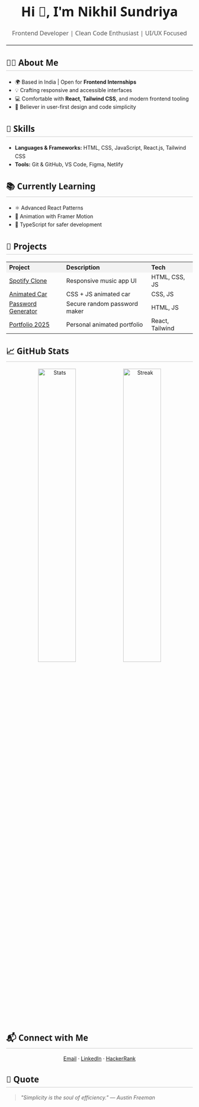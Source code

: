<!-- Nikhil Sundriya | Elegant & Minimal GitHub Profile README with Enhanced Inline Styling -->

<h1 align="center" style="font-family: 'Segoe UI', Tahoma, Geneva, Verdana, sans-serif; font-size: 2.2rem;">Hi 👋, I'm Nikhil Sundriya</h1>
<h3 align="center" style="font-family: 'Segoe UI', Tahoma, Geneva, Verdana, sans-serif; font-weight: 500; color: #555;">Frontend Developer | Clean Code Enthusiast | UI/UX Focused</h3>

<hr style="border: none; border-top: 1px solid #ddd; margin: 20px 0;" />

<h2 style="font-size: 1.4rem; font-weight: 600; border-bottom: 2px solid #e0e0e0; padding-bottom: 5px; font-family: 'Segoe UI';">🧑‍💻 About Me</h2>
<ul style="line-height: 1.6;">
  <li>🌍 Based in India | Open for <strong>Frontend Internships</strong></li>
  <li>💡 Crafting responsive and accessible interfaces</li>
  <li>💻 Comfortable with <strong>React</strong>, <strong>Tailwind CSS</strong>, and modern frontend tooling</li>
  <li>🎯 Believer in user-first design and code simplicity</li>
</ul>

<h2 style="font-size: 1.4rem; font-weight: 600; border-bottom: 2px solid #e0e0e0; padding-bottom: 5px; font-family: 'Segoe UI';">🔧 Skills</h2>
<ul style="line-height: 1.6;">
  <li><strong>Languages & Frameworks:</strong> HTML, CSS, JavaScript, React.js, Tailwind CSS</li>
  <li><strong>Tools:</strong> Git & GitHub, VS Code, Figma, Netlify</li>
</ul>

<h2 style="font-size: 1.4rem; font-weight: 600; border-bottom: 2px solid #e0e0e0; padding-bottom: 5px; font-family: 'Segoe UI';">📚 Currently Learning</h2>
<ul style="line-height: 1.6;">
  <li>⚛️ Advanced React Patterns</li>
  <li>🎨 Animation with Framer Motion</li>
  <li>🧰 TypeScript for safer development</li>
</ul>

<h2 style="font-size: 1.4rem; font-weight: 600; border-bottom: 2px solid #e0e0e0; padding-bottom: 5px; font-family: 'Segoe UI';">🚀 Projects</h2>
<table style="width: 100%; border-collapse: collapse;">
  <tr style="background: #f2f2f2;">
    <th align="left">Project</th>
    <th align="left">Description</th>
    <th align="left">Tech</th>
  </tr>
  <tr>
    <td><a href="https://github.com/nikhilsundriya/spotify-clone">Spotify Clone</a></td>
    <td>Responsive music app UI</td>
    <td>HTML, CSS, JS</td>
  </tr>
  <tr>
    <td><a href="https://github.com/nikhilsundriya/Animated-Car">Animated Car</a></td>
    <td>CSS + JS animated car</td>
    <td>CSS, JS</td>
  </tr>
  <tr>
    <td><a href="https://github.com/nikhilsundriya/password-generator">Password Generator</a></td>
    <td>Secure random password maker</td>
    <td>HTML, JS</td>
  </tr>
  <tr>
    <td><a href="https://github.com/nikhilsundriya/portfolio">Portfolio 2025</a></td>
    <td>Personal animated portfolio</td>
    <td>React, Tailwind</td>
  </tr>
</table>

<h2 style="font-size: 1.4rem; font-weight: 600; border-bottom: 2px solid #e0e0e0; padding-bottom: 5px; font-family: 'Segoe UI';">📈 GitHub Stats</h2>
<p align="center">
  <img src="https://github-readme-stats.vercel.app/api?username=nikhilsundriya&show_icons=true&theme=graywhite" alt="Stats" width="45%" />
  <img src="https://github-readme-streak-stats.herokuapp.com/?user=nikhilsundriya&theme=graywhite" alt="Streak" width="45%" />
</p>

<h2 style="font-size: 1.4rem; font-weight: 600; border-bottom: 2px solid #e0e0e0; padding-bottom: 5px; font-family: 'Segoe UI';">📬 Connect with Me</h2>
<p align="center">
  <a href="mailto:nikhilchoudhary2508@gmail.com">Email</a> · 
  <a href="https://linkedin.com/in/nikhilsundriya">LinkedIn</a> · 
  <a href="https://www.hackerrank.com/nikhilsundriya">HackerRank</a>
</p>

<h2 style="font-size: 1.4rem; font-weight: 600; border-bottom: 2px solid #e0e0e0; padding-bottom: 5px; font-family: 'Segoe UI';">💬 Quote</h2>
<blockquote>
  <em>"Simplicity is the soul of efficiency." — Austin Freeman</em>
</blockquote>
